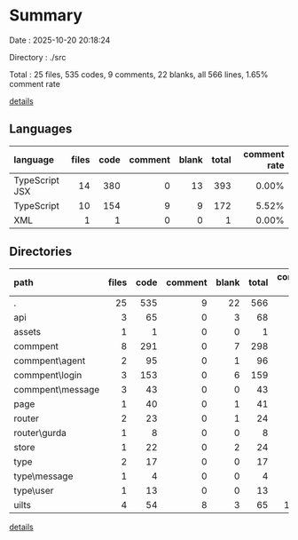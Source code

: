 # Summary

Date : 2025-10-20 20:18:24

Directory : ./src

Total : 25 files,  535 codes, 9 comments, 22 blanks, all 566 lines, 1.65% comment rate

[details](details.md)

## Languages
| language | files | code | comment | blank | total | comment rate |
| :--- | ---: | ---: | ---: | ---: | ---: | ---: |
| TypeScript JSX | 14 | 380 | 0 | 13 | 393 | 0.00% |
| TypeScript | 10 | 154 | 9 | 9 | 172 | 5.52% |
| XML | 1 | 1 | 0 | 0 | 1 | 0.00% |

## Directories
| path | files | code | comment | blank | total | comment rate |
| :--- | ---: | ---: | ---: | ---: | ---: | ---: |
| . | 25 | 535 | 9 | 22 | 566 | 1.65% |
| api | 3 | 65 | 0 | 3 | 68 | 0.00% |
| assets | 1 | 1 | 0 | 0 | 1 | 0.00% |
| commpent | 8 | 291 | 0 | 7 | 298 | 0.00% |
| commpent\agent | 2 | 95 | 0 | 1 | 96 | 0.00% |
| commpent\login | 3 | 153 | 0 | 6 | 159 | 0.00% |
| commpent\message | 3 | 43 | 0 | 0 | 43 | 0.00% |
| page | 1 | 40 | 0 | 1 | 41 | 0.00% |
| router | 2 | 23 | 0 | 1 | 24 | 0.00% |
| router\gurda | 1 | 8 | 0 | 0 | 8 | 0.00% |
| store | 1 | 22 | 0 | 2 | 24 | 0.00% |
| type | 2 | 17 | 0 | 0 | 17 | 0.00% |
| type\message | 1 | 4 | 0 | 0 | 4 | 0.00% |
| type\user | 1 | 13 | 0 | 0 | 13 | 0.00% |
| uilts | 4 | 54 | 8 | 3 | 65 | 12.90% |

[details](details.md)